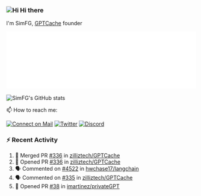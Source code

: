 ### <img src='https://qpluspicture.oss-cn-beijing.aliyuncs.com/6LjjQA/Hi.gif' alt='Hi' width="24"/> Hi there

I'm SimFG, [GPTCache](https://github.com/zilliztech/GPTCache) founder

![Metrics 👋](/metrics.plugin.followup.user.svg)

![SimFG's GitHub stats](https://github-readme-stats.vercel.app/api?username=SimFG&show_icons=true&theme=radical&count_private=true)

📫 How to reach me:

[![Connect on Mail](https://img.shields.io/badge/Ask%20me-anything-1abc9c.svg)](mailto:1142838399@qq.com)
[![Twitter](https://img.shields.io/twitter/follow/FogSim?style=social)](https://twitter.com/FogSim)
[![Discord](https://img.shields.io/discord/1092648432495251507?label=Discord&logo=discord)](https://discord.gg/Q8C6WEjSWV)

### :zap: Recent Activity

<!--START_SECTION:activity-->
1. 🎉 Merged PR [#336](https://github.com/zilliztech/GPTCache/pull/336) in [zilliztech/GPTCache](https://github.com/zilliztech/GPTCache)
2. 💪 Opened PR [#336](https://github.com/zilliztech/GPTCache/pull/336) in [zilliztech/GPTCache](https://github.com/zilliztech/GPTCache)
3. 🗣 Commented on [#4522](https://github.com/hwchase17/langchain/issues/4522) in [hwchase17/langchain](https://github.com/hwchase17/langchain)
4. 🗣 Commented on [#335](https://github.com/zilliztech/GPTCache/issues/335) in [zilliztech/GPTCache](https://github.com/zilliztech/GPTCache)
5. 💪 Opened PR [#38](https://github.com/imartinez/privateGPT/pull/38) in [imartinez/privateGPT](https://github.com/imartinez/privateGPT)
<!--END_SECTION:activity-->

